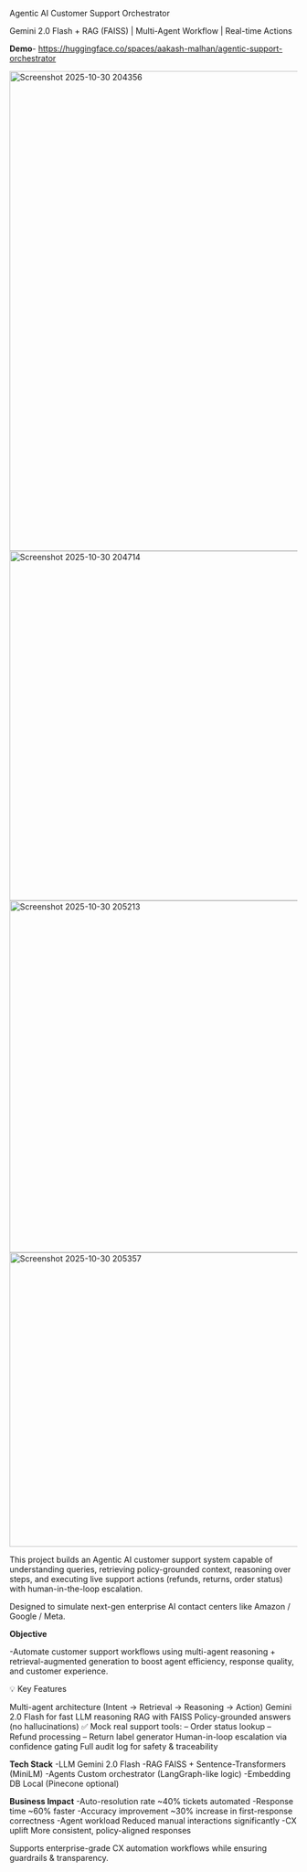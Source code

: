 Agentic AI Customer Support Orchestrator

Gemini 2.0 Flash + RAG (FAISS) | Multi-Agent Workflow | Real-time Actions

**Demo**- https://huggingface.co/spaces/aakash-malhan/agentic-support-orchestrator

<img width="1886" height="840" alt="Screenshot 2025-10-30 204356" src="https://github.com/user-attachments/assets/c4bee654-3965-40cc-a038-486d1e71dd6c" />
<img width="1784" height="612" alt="Screenshot 2025-10-30 204714" src="https://github.com/user-attachments/assets/3bd40cc7-f79b-43c1-a6e1-3cab35509ec2" />
<img width="1790" height="616" alt="Screenshot 2025-10-30 205213" src="https://github.com/user-attachments/assets/6cf0d5f2-874f-49e7-98bc-fea9b9c4abae" />
<img width="1782" height="515" alt="Screenshot 2025-10-30 205357" src="https://github.com/user-attachments/assets/aa654f26-4e5f-4ca0-a80c-7fbb16ddd210" />


This project builds an Agentic AI customer support system capable of understanding queries, retrieving policy-grounded context, reasoning over steps, and executing live support actions (refunds, returns, order status) with human-in-the-loop escalation.

Designed to simulate next-gen enterprise AI contact centers like Amazon / Google / Meta.

**Objective**

-Automate customer support workflows using multi-agent reasoning + retrieval-augmented generation to boost agent efficiency, response quality, and customer experience.

💡 Key Features

Multi-agent architecture (Intent → Retrieval → Reasoning → Action)
 Gemini 2.0 Flash for fast LLM reasoning
 RAG with FAISS 
 Policy-grounded answers (no hallucinations)
✅ Mock real support tools:
– Order status lookup
– Refund processing
– Return label generator
 Human-in-loop escalation via confidence gating
 Full audit log for safety & traceability

**Tech Stack**
-LLM	Gemini    2.0 Flash
-RAG	          FAISS + Sentence-Transformers (MiniLM)
-Agents	       Custom orchestrator (LangGraph-like logic)
-Embedding DB	 Local (Pinecone optional)

**Business Impact**
-Auto-resolution rate	    ~40% tickets automated
-Response time	           ~60% faster
-Accuracy improvement    	~30% increase in first-response correctness
-Agent workload	          Reduced manual interactions significantly
-CX uplift               	More consistent, policy-aligned responses

Supports enterprise-grade CX automation workflows while ensuring guardrails & transparency.
